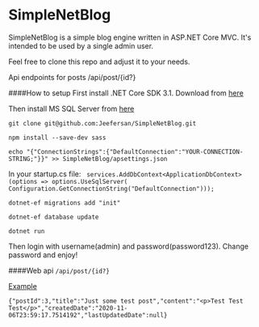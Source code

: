 # SimpleNetBlog
SimpleNetBlog is a simple blog engine written in ASP.NET Core MVC.
It's intended to be used by a single admin user.

Feel free to clone this repo and adjust it to your needs.

Api endpoints for posts /api/post/{id?}

####How to setup
First install .NET Core SDK 3.1. Download from [here](#https://dotnet.microsoft.com/download)

Then install MS SQL Server from [here](#https://www.microsoft.com/en-us/sql-server/sql-server-downloads)

``git clone git@github.com:Jeefersan/SimpleNetBlog.git``

```npm install --save-dev sass```

```echo "{"ConnectionStrings":{"DefaultConnection":"YOUR-CONNECTION-STRING;"}}" >> SimpleNetBlog/apsettings.json```

In your startup.cs file:
` services.AddDbContext<ApplicationDbContext>(options =>
                 options.UseSqlServer(
                     Configuration.GetConnectionString("DefaultConnection")));`

```dotnet-ef migrations add "init"```

```dotnet-ef database update```

```dotnet run```

Then login with username(admin) and password(password123).
Change password and enjoy!

####Web api
```/api/post/{id?}```

[Example](#http://simplenetblog.azurewebsites.net/api/post/3)

```{"postId":3,"title":"Just some test post","content":"<p>Test Test Test</p>","createdDate":"2020-11-06T23:59:17.7514192","lastUpdatedDate":null}```